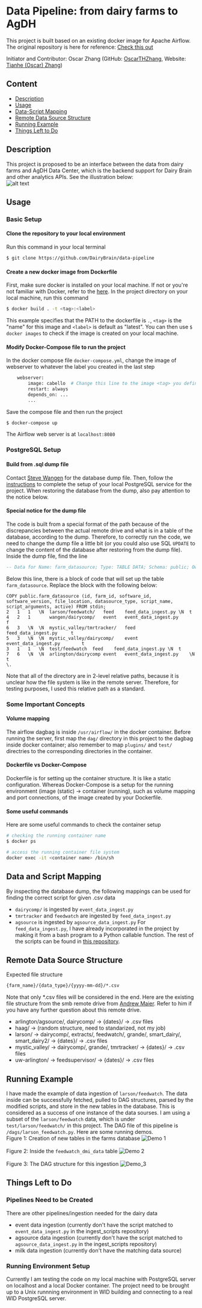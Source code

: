 # Data Pipeline: from dairy farms to AgDH
This project is built based on an existing docker image for Apache Airflow. 
The original repository is here for reference: 
[Check this out](https://github.com/puckel/docker-airflow)

Initiator and Contributor: 
Oscar Zhang 
(GitHub: [OscarTHZhang](https://github.com/OscarTHZhang), Website: [Tianhe (Oscar) Zhang](https://oscarthzhang.github.io/))

## Content
* [Description](#Description) 
* [Usage](#Usage) 
* [Data-Script Mapping](#Data-and-Script-Mapping)
* [Remote Data Source Structure](#Remote-Data-Source-Structure)
* [Running Example](#Running-Example)
* [Things Left to Do](#Things-Left-to-Do)

## Description
This project is proposed to be an interface between the data from dairy farms
and AgDH Data Center, which is the backend support for Dairy Brain and other analytics
APIs. See the illustration below: <br />
![alt text](flowchart.png "Dairy Brain Backend Overall Architecture")
 
## Usage
### Basic Setup
#### Clone the repository to your local environment
Run this command in your local terminal
```bash
$ git clone https://github.com/DairyBrain/data-pipeline
```
#### Create a new docker image from Dockerfile
First, make sure docker is installed on your local machine. 
If not or you're not familiar with Docker, refer to the [here](https://www.docker.com/get-started).
In the project directory on your local machine, run this command
```bash
$ docker build . -t <tag>:<label>
```
This example specifies that the PATH to the dockerfile is `.`, `<tag>` is the "name" for this image and `<label>` is default as "latest". You can then
use `$ docker images` to check if the image is created on your local machine. <br />

#### Modify Docker-Compose file to run the project 
In the docker compose file `docker-compose.yml`, change the image of webserver to whatever the label you created in the 
last step 
```bash
    webserver:
        image: cabello  # Change this line to the image <tag> you defined above
        restart: always
        depends_on: ...
        ...
```
Save the compose file and then run the project
```bash
$ docker-compose up
```
The Airflow web server is at `localhost:8080`
### PostgreSQL Setup
#### Build from .sql dump file
Contact [Steve Wangen](https://github.com/blue442) for the database dump file. 
Then, follow the [instructions](https://docs.google.com/document/d/17KATPtoOBHbVwZZ0HqmdPmrg-UV-6QlhttgVKIaiJ7Q/edit?usp=sharing)
to complete the setup of your local PostgreSQL service for the project. When restoring the database from the dump, also
pay attention to the notice below.

#### Special notice for the dump file
The code is built from a special format of the path because of the discrepancies between the actual remote drive and what 
is in a table of the database, according to the dump. Therefore, to correctly run the code, we need to change the dump file
a little bit (or you could also use SQL `UPDATE` to change the content of the database after restoring from the dump file).
Inside the dump file, find the line 
```sql
-- Data for Name: farm_datasource; Type: TABLE DATA; Schema: public; Owner: dairybrain
```
Below this line, there is a block of code that will set up the table `farm_datasource`. Replace the block with the following 
below:
```postgresql
COPY public.farm_datasource (id, farm_id, software_id, software_version, file_location, datasource_type, script_name, script_arguments, active) FROM stdin;
2	1	1	\N	larson/feedwatch/	feed	feed_data_ingest.py	\N	t
4	2	1		wangen/dairycomp/	event	event_data_ingest.py		f
6	3	\N	\N	mystic_valley/tmrtracker/	feed	feed_data_ingest.py		t
5	3	\N	\N	mystic_valley/dairycomp/	event	event_data_ingest.py		t
3	1	1	\N	test/feedwatch	feed	feed_data_ingest.py	\N	t
7	6	\N	\N	arlington/dairycomp	event	event_data_ingest.py	\N	t
\.
```
Note that all of the directory are in 2-level relative paths, because it is unclear how the file system is like in the remote server.
Therefore, for testing purposes, I used this relative path as a standard.

### Some Important Concepts
#### Volume mapping
The airflow dagbag is inside `/usr/airflow/` in the docker container. Before running the server, first map the `dag/` directory
in this project to the dagbag inside docker container; also remember to map `plugins/` and `test/` directries to the corresponding
directories in the container.

#### Dockerfile vs Docker-Compose
Dockerfile is for setting up the container structure. It is like a static configuration.
Whereas Docker-Compose is a setup for the running environment (image (static) -> container (running), such as volume mapping and port connections, 
of the image created by your Dockerfile.

#### Some useful commands
Here are some useful commands to check the container setup
```bash
# checking the running container name
$ docker ps

# access the running container file system
docker exec -it <container name> /bin/sh 
```

## Data and Script Mapping
By inspecting the database dump, the following mappings can be used for finding the correct script for given .csv data
* `dairycomp/` is ingested by `event_data_ingest.py`
* `tmrtracker` and `feedwatch` are ingested by `feed_data_ingest.py`	
* `agsource` is ingested by `agsource_data_ingest.py`
For `feed_data_ingest.py`, I have already incorporated in the project by making it from a bash program to a Python callable
function. The rest of the scripts can be found in [this repository](https://github.com/DairyBrain/ingest_scripts/tree/master/python).

## Remote Data Source Structure
Expected file structure
```bash
{farm_name}/{data_type}/{yyyy-mm-dd}/*.csv
```
Note that only *.csv files will be considered in the end.
Here are the existing file structure from the smb remote drive from [Andrew Maier](https://dairybrain.wisc.edu/staff/maier-andrew/).
Refer to him if you have any further question about this remote drive.
* arlington/agsource/, dairycomp/ -> {dates}/ -> .csv files
* haag/ -> (random structure, need to standarized, not my job)
* larson/ -> dairycomp/, extracts/, feedwatch/, grande/, smart_dairy/, smart_dairy2/ -> {dates}/ -> .csv files
* mystic_valley/ -> dairycomp/, grande/, tmrtracker/ -> {dates}/ -> .csv files
* uw-arlington/ -> feedsupervisor/ -> {dates}/ -> .csv files

## Running Example
I have made the example of data ingestion of `larson/feedwatch`. The data inside can be successfully fetched, pulled to 
DAG structures, parsed by the modified scripts, and store in the new tables in the database. This is considered as a 
success of one instance of the data sourses. I am using a subset of the `larson/feedwatch` data, which is under `test/larson/feedwatch/`
in this project. The DAG file of this pipeline is `/dags/larson_feedwatch.py`. Here are some running demos. <br />
Figure 1: Creation of new tables in the farms database
![Demo 1](demo_1.png "Creation of two new tables from feedwatch data")
<br>
<br>
Figure 2: Inside the `feedwatch_dmi_data` table
![Demo 2](demo_2.png "Details in one of the tables created")
<br>
<br>
Figure 3: The DAG structure for this ingestion
![Demo_3](demo_3.png "DAG structure for feedwatch data ingest of larson")
## Things Left to Do
### Pipelines Need to be Created
There are other pipelines/ingestion needed for the dairy data
* event data ingestion (currently don't have the script matched to `event_data_ingest.py` in the ingest_scripts repository)
* agsource data ingestion (currently don't have the script matched to `agsource_data_ingest.py` in the ingest_scripts repository)
* milk data ingestion (currently don't have the matching data source)

### Running Environment Setup
Currently I am testing the code on my local machine with PostgreSQL server on localhost and a local Docker container. The
project need to be brought up to a Unix runnning environment in WID building and connecting to a real WID PostgreSQL server.
